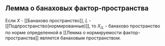 ## Лемма о банаховых фактор-пространства
Если $X$ - [[Банахово пространство]], $L$ - [[Подпространство(нормированные)]], то $X_{/L}$ - банахово пространство по норме определенной в [[Лемма о нормируемости фактор-пространства]] является банаховым пространством.